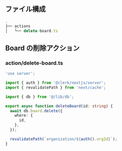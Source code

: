 ## ファイル構成

```ts
.
├── actions
│   └── delete-board.ts
```

## Board の削除アクション

### action/delete-board.ts

```ts
'use server';

import { auth } from '@clerk/nextjs/server';
import { revalidatePath } from 'next/cache';

import { db } from '@/lib/db';

export async function deleteBoard(id: string) {
  await db.board.delete({
    where: {
      id,
    },
  });

  revalidatePath(`organization/${auth().orgId}`);
}
```
